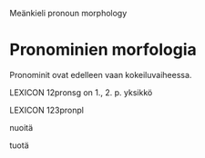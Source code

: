 Meänkieli pronoun morphology

# Pronominien morfologia



Pronominit ovat edelleen vaan kokeiluvaiheessa.

 LEXICON 12pronsg  on 1., 2. p. yksikkö




 LEXICON 123pronpl   










nuoitä


tuotä



























































































